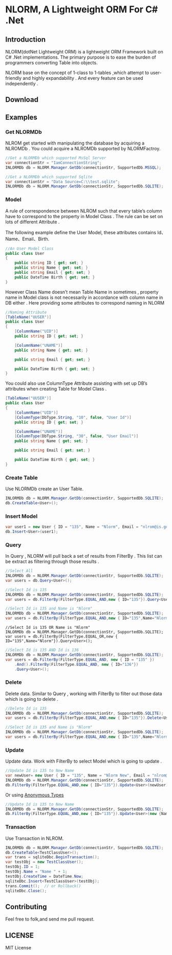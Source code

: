 # NLORM, A Lightweight ORM For C# .Net 

## Introduction

NLORM(dotNet Lightweight ORM) is a lightweight ORM Framework built on C# .Net implementations.
The primary purpose is to ease the burden of programmers converting Table into objects.

NLORM base on the concept of 1-class to 1-tables ,which attempt to user-friendly and highly expandability .
And every feature can be used independently .

## Download

## Examples

### Get NLORMDb
NLROM get started with manipulating the database by acquiring a NLROMDb . You could acquire a NLROMDb supported by NLORMFactroy. 

```csharp
//Get a NLORMDb which supported MsSql Server
var connectionStr = "IamConnectionString";
INLORMDb db = NLORM.Manager.GetDb(connectionStr, SupportedDb.MSSQL);
```

```csharp
//Get a NLORMDb which supported Sqlite
var connectionStr = "Data Source=C:\\test.sqlite";
INLORMDb db = NLORM.Manager.GetDb(connectionStr, SupportedDb.SQLITE);
```

### Model
A rule of correspondence between NLROM such that every table’s column have to correspond 
to the property in Model Class . The rule can be set on lots of different Attribute .


The following example define the User Model, these attributes contains Id、Name、Email、Birth.

```csharp
//An User Model Class
public class User
{
    public string ID { get; set; }
    public string Name { get; set; }
    public string Email { get; set; }
    public DateTime Birth { get; set; }
}
```
However Class Name doesn’t mean Table Name in sometimes , 
property name in Model class is not necessarily in accordance with column name in DB either . 
Here providing some attributes to correspond naming in NLORM 


```csharp
//Naming Attribute
[TableName("UUSER")]
public class User
{
    [ColumnName("UID")]
    public string ID { get; set; }

    [ColumnName("UNAME")]
    public string Name { get; set; }

    public string Email { get; set; }

    public DateTime Birth { get; set; }
}
```

You could also use ColumnType Attribute assisting with set up DB’s attributes when creating Table for Model Class .

```csharp
[TableName("UUSER")]
public class User
{
    [ColumnName("UID")]
    [ColumnType(DbType.String, "10", false, "User Id")]
    public string ID { get; set; }

    [ColumnName("UNAME")]
    [ColumnType(DbType.String, "30", false, "User Email")]
    public string Name { get; set; }

    public string Email { get; set; }

    public DateTime Birth { get; set; }
}
```

### Create Table

Use NLORMDb create an User Table.

```csharp
INLORMDb db = NLORM.Manager.GetDb(connectionStr, SupportedDb.SQLITE);
db.CreateTable<User>();
```

### Insert Model


```csharp
var user1 = new User { ID = "135", Name = "Nlorm", Email = "nlrom@is.good", Birth = DateTime.Now };
db.Insert<User>(user1);
```

### Query
In Query , NLORM will pull back a set of results from FilterBy . This list can be extract as filtering through those results .

```csharp
//Select All
INLORMDb db = NLORM.Manager.GetDb(connectionStr, SupportedDb.SQLITE);
var users = db.Query<User>();
```

```csharp
//Select Id is 135
INLORMDb db = NLORM.Manager.GetDb(connectionStr, SupportedDb.SQLITE);
var users = db.FilterBy(FilterType.EQUAL_AND,new { ID="135"}).Query<User>();
```

```csharp
//Select Id is 135 and Name is "Nlorm"
INLORMDb db = NLORM.Manager.GetDb(connectionStr, SupportedDb.SQLITE);
var users = db.FilterBy(FilterType.EQUAL_AND,new { ID="135",Name="Nlorm"}).Query<User>();
```

```
//Select Id is 135 OR Name is "Nlorm"
INLORMDb db = NLORM.Manager.GetDb(connectionStr, SupportedDb.SQLITE);
var users = db.FilterBy(FilterType.EQUAL_OR,new { ID="135",Name="Nlorm"}).Query<User>();
```

```csharp
//Select Id is 135 AND Id is 136
INLORMDb db = NLORM.Manager.GetDb(connectionStr, SupportedDb.SQLITE);
var users = db.FilterBy(FilterType.EQUAL_AND, new { ID = "135" })
    .And().FilterBy(FilterType.EQUAL_AND, new { ID="136"})
    .Query<User>();
```

### Delete
Delete data. Similar to Query , working with FilterBy to filter out those data which is going to delete . 


```csharp
//Delete Id is 135
INLORMDb db = NLORM.Manager.GetDb(connectionStr, SupportedDb.SQLITE);
var users = db.FilterBy(FilterType.EQUAL_AND,new { ID="135"}).Delete<User>();
```

```csharp
//Select Id is 135 and Name is "Nlorm"
INLORMDb db = NLORM.Manager.GetDb(connectionStr, SupportedDb.SQLITE);
var users = db.FilterBy(FilterType.EQUAL_AND,new { ID="135",Name="Nlorm"}).Delete<User>();
```

### Update
Update data. Work with FilterBy to select Model which is going to update . 

```csharp
//Update Id is 135 to New Name
var newUser= new User { ID = "135", Name = "Nlorm New", Email = "nlrom@is.good", Birth = DateTime.Now };
INLORMDb db = NLORM.Manager.GetDb(connectionStr, SupportedDb.SQLITE);
db.FilterBy(FilterType.EQUAL_AND,new { ID="135"}).Update<User>(newUser);
```
Or using [Anonymous Types](http://msdn.microsoft.com/en-us/library/bb397696.aspx)

```csharp
//Update Id is 135 to New Name
INLORMDb db = NLORM.Manager.GetDb(connectionStr, SupportedDb.SQLITE);
db.FilterBy(FilterType.EQUAL_AND,new { ID="135"}).Update<User>(new {Name = "Nlorm New"});
```

### Transaction
Use Transaction in NLROM.

```csharp
INLORMDb db = NLORM.Manager.GetDb(connectionStr, SupportedDb.SQLITE);
db.CreateTable<TestClassUser>();
var trans = sqliteDbc.BeginTransaction();
var testObj = new TestClassUser();
testObj.ID = 1;
testObj.Name = "Name " + 1;
testObj.CreateTime = DateTime.Now;
sqliteDbc.Insert<TestClassUser>(testObj);
trans.Commit();  // or Rollback()
sqliteDbc.Close();
```

## Contributing

Feel free to folk,and send me pull request.

## LICENSE
MIT License


